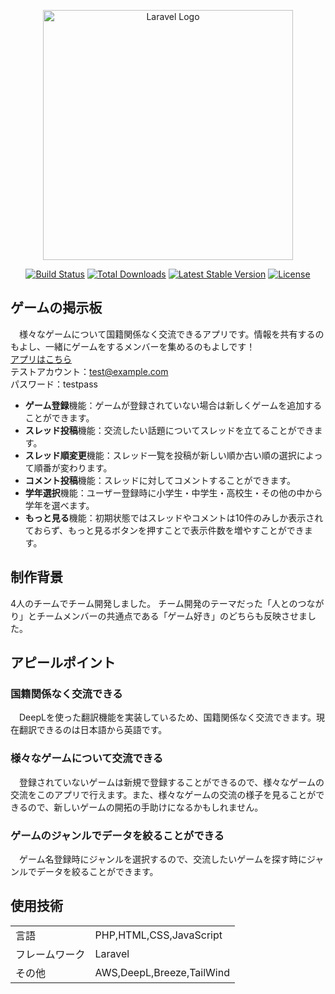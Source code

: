 <p align="center"><a href="https://laravel.com" target="_blank"><img src="https://github.com/Fua-0624/blog_team_vol10/assets/134463043/060735e1-0706-4a80-88d5-387dbf9d619a" width="400" alt="Laravel Logo"></a></p>

<p align="center">
<a href="https://travis-ci.org/laravel/framework"><img src="https://travis-ci.org/laravel/framework.svg" alt="Build Status"></a>
<a href="https://packagist.org/packages/laravel/framework"><img src="https://img.shields.io/packagist/dt/laravel/framework" alt="Total Downloads"></a>
<a href="https://packagist.org/packages/laravel/framework"><img src="https://img.shields.io/packagist/v/laravel/framework" alt="Latest Stable Version"></a>
<a href="https://packagist.org/packages/laravel/framework"><img src="https://img.shields.io/packagist/l/laravel/framework" alt="License"></a>
</p>

## ゲームの掲示板

　様々なゲームについて国籍関係なく交流できるアプリです。情報を共有するのもよし、一緒にゲームをするメンバーを集めるのもよしです！</br>
 [アプリはこちら](https://game-bulletin-board-a4f7c9f68c6f.herokuapp.com/login)</br>
 テストアカウント：test@example.com</br>
 パスワード：testpass

- **ゲーム登録**機能：ゲームが登録されていない場合は新しくゲームを追加することができます。
- **スレッド投稿**機能：交流したい話題についてスレッドを立てることができます。
- **スレッド順変更**機能：スレッド一覧を投稿が新しい順か古い順の選択によって順番が変わります。
- **コメント投稿**機能：スレッドに対してコメントすることができます。
- **学年選択**機能：ユーザー登録時に小学生・中学生・高校生・その他の中から学年を選べます。
- **もっと見る**機能：初期状態ではスレッドやコメントは10件のみしか表示されておらず、もっと見るボタンを押すことで表示件数を増やすことができます。

## 制作背景
  4人のチームでチーム開発しました。
  チーム開発のテーマだった「人とのつながり」とチームメンバーの共通点である「ゲーム好き」のどちらも反映させました。

## アピールポイント

### 国籍関係なく交流できる
　DeepLを使った翻訳機能を実装しているため、国籍関係なく交流できます。現在翻訳できるのは日本語から英語です。
### 様々なゲームについて交流できる
　登録されていないゲームは新規で登録することができるので、様々なゲームの交流をこのアプリで行えます。また、様々なゲームの交流の様子を見ることができるので、新しいゲームの開拓の手助けになるかもしれません。
### ゲームのジャンルでデータを絞ることができる
　ゲーム名登録時にジャンルを選択するので、交流したいゲームを探す時にジャンルでデータを絞ることができます。
　

## 使用技術
<table>
    <tbody>
        <tr><td>言語</td><td>PHP,HTML,CSS,JavaScript</td></tr> 
        <tr><td>フレームワーク</td><td>Laravel</td></tr> 
        <tr><td>その他</td><td>AWS,DeepL,Breeze,TailWind</td></tr> 
    </tbody>
</table>
